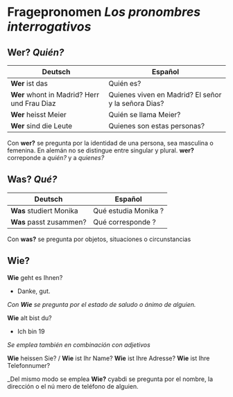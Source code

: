# Fragepronomen _Los pronombres interrogativos_

## **Wer?** _Quién?_

| Deutsch                                     | Español                                             |
| --------------------------------------------|-----------------------------------------------------|
| **Wer** ist das                             | Quién es?                                           |
| **Wer** whont in Madrid? Herr und Frau Diaz | Quienes viven en Madrid? El señor y la señora Dias? |
| **Wer** heisst Meier                        | Quién se llama Meier?                               |
| **Wer** sind die Leute                      | Quienes son estas personas?                         |

Con **wer?** se pregunta por la identidad de una persona, sea masculina o femenina. En alemán no se distingue entre singular y  plural. **wer?** correponde a _quién?_ y a _quienes?_ 

## **Was?** _Qué?_

| Deutsch                                     | Español                                             |
| --------------------------------------------|-----------------------------------------------------|
| **Was** studiert Monika                     | Qué estudia Monika ?                                |
| **Was** passt zusammen?                     | Qué corresponde ?                                   |

Con **was?** se pregunta por objetos, situaciones o circunstancias

## **Wie?** 

**Wie** geht es Ihnen?
  * Danke, gut.
  
_Con **Wie** se pregunta por el estado de saludo o ánimo de alguien._

**Wie** alt bist du?
  * Ich bin 19
  
 _Se emplea también en combinación con adjetivos_
 
 **Wie** heissen Sie? / **Wie** ist Ihr Name?
 **Wie** ist Ihre Adresse?
 **Wie** ist Ihre Telefonnumer?
 
 _Del mismo modo se emplea **Wie?** cyabdi se pregunta por el nombre, la dirección o el nú 
mero de teléfono de alguien.


 
